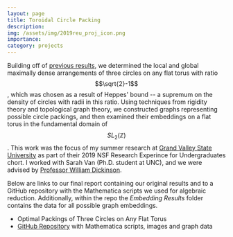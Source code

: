 ```yaml
---
layout: page
title: Toroidal Circle Packing
description: 
img: /assets/img/2019reu_proj_icon.png
importance: 
category: projects
---
```


Building off of [previous results](https://arxiv.org/pdf/1708.05395.pdf), we determined the local and global maximally dense arrangements of three circles on any flat torus with ratio $$\sqrt{2}-1$$, which was chosen as a result of Heppes' bound -- a supremum on the density of circles with radii in this ratio.  Using techniques from rigidity theory and topological graph theory, we constructed graphs representing possible circle packings, and then examined their embeddings on a flat torus in the fundamental domain of $$SL_2(\mathbb{Z})$$.  This work was the focus of my summer research at [Grand Valley State University](https://www.gvsu.edu/mathreu/) as part of their 2019 NSF Research Experince for Undergraduates chort.  I worked with Sarah Van (Ph.D. student at UNC), and we were advised by [Professor William Dickinson](https://faculty.gvsu.edu/dickinsw/index.html).  

Below are links to our final report containing our original results and to a GitHub repository with the Mathematica scripts we used for algebraic reduction.  Additionally, within the repo the *Embedding Results* folder contains the data for all possible graph embeddings.  

- Optimal Packings of Three Circles on Any Flat Torus
- [GitHub Repository](https://github.com/dralston78/Toroidal-Circle-Packing) with Mathematica scripts, images and graph data


<!-- <div class="row justify-content-center">
    <div class="col-sm-8 mt-3 mt-md-0">
        <img class="img-fluid rounded z-depth-1" src="{{ '/assets/img/research_LF-M2015.jpg' | relative_url }}" alt="" title="example image"/>
    </div>
</div>
<div class="caption">
    Predictions for the evolution of the high redshift UV luminosity function from Mason et al. (2015)
</div> -->
